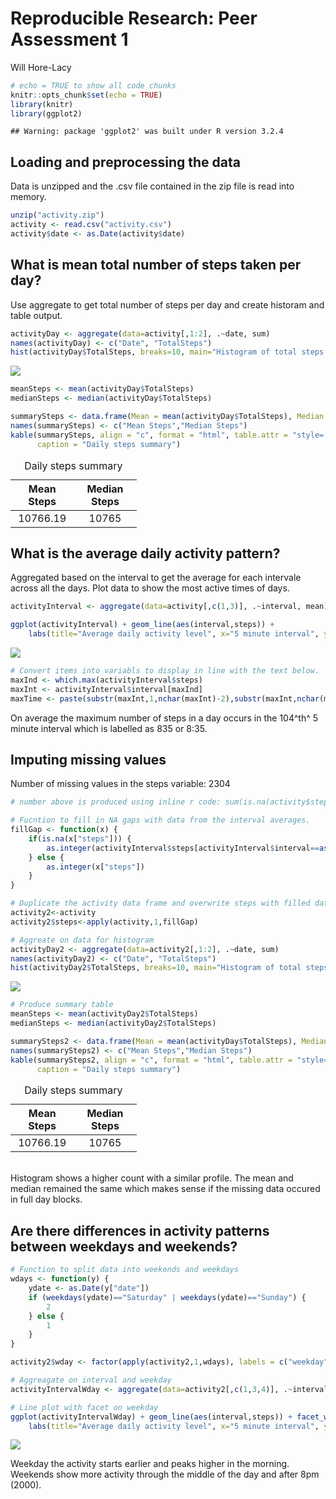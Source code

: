 # Reproducible Research: Peer Assessment 1
Will Hore-Lacy  


```r
# echo = TRUE to show all code chunks
knitr::opts_chunk$set(echo = TRUE)
library(knitr)
library(ggplot2)
```

```
## Warning: package 'ggplot2' was built under R version 3.2.4
```

## Loading and preprocessing the data

Data is unzipped and the .csv file contained in the zip file is read into memory.


```r
unzip("activity.zip")
activity <- read.csv("activity.csv")
activity$date <- as.Date(activity$date)
```

## What is mean total number of steps taken per day?

Use aggregate to get total number of steps per day and create historam and table output.


```r
activityDay <- aggregate(data=activity[,1:2], .~date, sum)
names(activityDay) <- c("Date", "TotalSteps")
hist(activityDay$TotalSteps, breaks=10, main="Histogram of total steps per day", xlab="Number of steps per day")
```

![](PA1_template_files/figure-html/meanSteps-1.png)<!-- -->

```r
meanSteps <- mean(activityDay$TotalSteps)
medianSteps <- median(activityDay$TotalSteps)

summarySteps <- data.frame(Mean = mean(activityDay$TotalSteps), Median = median(activityDay$TotalSteps))
names(summarySteps) <- c("Mean Steps","Median Steps")
kable(summarySteps, align = "c", format = "html", table.attr = "style='width:40%;'",
      caption = "Daily steps summary")
```

<table style='width:40%;'>
<caption>Daily steps summary</caption>
 <thead>
  <tr>
   <th style="text-align:center;"> Mean Steps </th>
   <th style="text-align:center;"> Median Steps </th>
  </tr>
 </thead>
<tbody>
  <tr>
   <td style="text-align:center;"> 10766.19 </td>
   <td style="text-align:center;"> 10765 </td>
  </tr>
</tbody>
</table>

## What is the average daily activity pattern?

Aggregated based on the interval to get the average for each intervale across all the days.  Plot data to show the most active times of days.


```r
activityInterval <- aggregate(data=activity[,c(1,3)], .~interval, mean)

ggplot(activityInterval) + geom_line(aes(interval,steps)) + 
    labs(title="Average daily activity level", x="5 minute interval", y="Average steps in interval")
```

![](PA1_template_files/figure-html/activityPattern-1.png)<!-- -->

```r
# Convert items into variabls to display in line with the text below.
maxInd <- which.max(activityInterval$steps)
maxInt <- activityInterval$interval[maxInd]
maxTime <- paste(substr(maxInt,1,nchar(maxInt)-2),substr(maxInt,nchar(maxInt)-1,nchar(maxInt)), sep=":")
```

On average the maximum number of steps in a day occurs in the 104^th^ 5 minute interval which is labelled as 835 or 8:35.

## Imputing missing values

Number of missing values in the steps variable: 2304


```r
# number above is produced using inline r code: sum(is.na(activity$steps))

# Fucntion to fill in NA gaps with data from the interval averages.
fillGap <- function(x) {
    if(is.na(x["steps"])) {
        as.integer(activityInterval$steps[activityInterval$interval==as.integer(x["interval"])])
    } else {
        as.integer(x["steps"])
    }
}

# Duplicate the activity data frame and overwrite steps with filled data
activity2<-activity
activity2$steps<-apply(activity,1,fillGap)

# Aggreate on data for histogram
activityDay2 <- aggregate(data=activity2[,1:2], .~date, sum)
names(activityDay2) <- c("Date", "TotalSteps")
hist(activityDay2$TotalSteps, breaks=10, main="Histogram of total steps per day (filled data)", xlab="Number of steps per day")
```

![](PA1_template_files/figure-html/fillGaps-1.png)<!-- -->

```r
# Produce summary table
meanSteps <- mean(activityDay2$TotalSteps)
medianSteps <- median(activityDay2$TotalSteps)

summarySteps2 <- data.frame(Mean = mean(activityDay$TotalSteps), Median = median(activityDay$TotalSteps))
names(summarySteps2) <- c("Mean Steps","Median Steps")
kable(summarySteps2, align = "c", format = "html", table.attr = "style='width:40%;'",
      caption = "Daily steps summary")  
```

<table style='width:40%;'>
<caption>Daily steps summary</caption>
 <thead>
  <tr>
   <th style="text-align:center;"> Mean Steps </th>
   <th style="text-align:center;"> Median Steps </th>
  </tr>
 </thead>
<tbody>
  <tr>
   <td style="text-align:center;"> 10766.19 </td>
   <td style="text-align:center;"> 10765 </td>
  </tr>
</tbody>
</table>
  <br>
Histogram shows a higher count with a similar profile.  The mean and median remained the same which makes sense if the missing data occured in full day blocks.

## Are there differences in activity patterns between weekdays and weekends?


```r
# Function to split data into weekends and weekdays
wdays <- function(y) {
    ydate <- as.Date(y["date"])
    if (weekdays(ydate)=="Saturday" | weekdays(ydate)=="Sunday") {
        2
    } else {
        1
    }
}

activity2$wday <- factor(apply(activity2,1,wdays), labels = c("weekday", "weekend"))

# Aggreagate on interval and weekday
activityIntervalWday <- aggregate(data=activity2[,c(1,3,4)], .~interval+wday, mean)

# Line plot with facet on weekday
ggplot(activityIntervalWday) + geom_line(aes(interval,steps)) + facet_wrap("wday", ncol=1) +
    labs(title="Average daily activity level", x="5 minute interval", y="Average steps in interval")
```

![](PA1_template_files/figure-html/weekdays-1.png)<!-- -->

Weekday the activity starts earlier and peaks higher in the morning.  Weekends show more activity through the middle of the day and after 8pm (2000).

